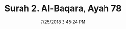 ---
title       : "Surah 2. Al-Baqara, Ayah 78"
date        : 7/25/2018 2:45:24 PM
draft       : false
type        : "quran"
layout      : "compare"
BookCode    : "CMP"
SurahNumber : "2"
AyahNumber  : "78"
TotalAyah   : "286"
---